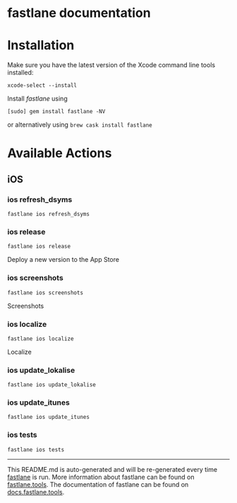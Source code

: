 fastlane documentation
================
# Installation

Make sure you have the latest version of the Xcode command line tools installed:

```
xcode-select --install
```

Install _fastlane_ using
```
[sudo] gem install fastlane -NV
```
or alternatively using `brew cask install fastlane`

# Available Actions
## iOS
### ios refresh_dsyms
```
fastlane ios refresh_dsyms
```

### ios release
```
fastlane ios release
```
Deploy a new version to the App Store
### ios screenshots
```
fastlane ios screenshots
```
Screenshots
### ios localize
```
fastlane ios localize
```
Localize
### ios update_lokalise
```
fastlane ios update_lokalise
```

### ios update_itunes
```
fastlane ios update_itunes
```

### ios tests
```
fastlane ios tests
```


----

This README.md is auto-generated and will be re-generated every time [fastlane](https://fastlane.tools) is run.
More information about fastlane can be found on [fastlane.tools](https://fastlane.tools).
The documentation of fastlane can be found on [docs.fastlane.tools](https://docs.fastlane.tools).
